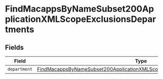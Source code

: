 # FindMacappsByNameSubset200ApplicationXMLScopeExclusionsDepartments


## Fields

| Field                                                                                                                                                                                   | Type                                                                                                                                                                                    | Required                                                                                                                                                                                | Description                                                                                                                                                                             |
| --------------------------------------------------------------------------------------------------------------------------------------------------------------------------------------- | --------------------------------------------------------------------------------------------------------------------------------------------------------------------------------------- | --------------------------------------------------------------------------------------------------------------------------------------------------------------------------------------- | --------------------------------------------------------------------------------------------------------------------------------------------------------------------------------------- |
| `department`                                                                                                                                                                            | [FindMacappsByNameSubset200ApplicationXMLScopeExclusionsDepartmentsDepartment](../../models/operations/findmacappsbynamesubset200applicationxmlscopeexclusionsdepartmentsdepartment.md) | :heavy_minus_sign:                                                                                                                                                                      | N/A                                                                                                                                                                                     |